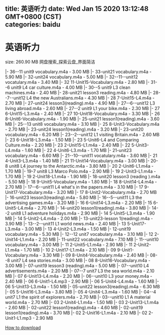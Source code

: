 
title: 英语听力
date: Wed Jan 15 2020 13:12:48 GMT+0800 (CST)    
categories: baidu
---

# 英语听力
size: 260.90 MB
 网盘搜索_探索云盘_界面简洁
 
|- 36--11 unit9 vocabulary.m4a - 3.00 MB
|- 33-unit21 vocabulary.m4a - 5.90 MB
|- 32-unit24 vocabulary.m4a - 5.00 MB
|- 32--11--unit12 vocatulary.m4a - 3.40 MB
|- 32 11-Unit15-Vocabulary.m4a - 2.80 MB
|- 31--6 unit9 L4 car culture.m4a - 4.00 MB
|- 30--5 unit9 L3 clean machines.m4a - 2.40 MB
|- 28-unit21 lesson3 reading.m4a - 4.80 MB
|- 28--7--unit12 L4 the new Australians.m4a - 4.30 MB
|- 28 7-Unit15-L4.m4a - 2.70 MB
|- 27-unit24 lesson3(reading).m4a - 4.90 MB
|- 27--6--unit12 L3 living abroad.m4a - 2.60 MB
|- 27--2 unit9 L1 your bike.m4a - 2.30 MB
|- 27 6-Unit15-L3.m4a - 2.40 MB
|- 27 10-Unit18-Vocabulary.m4a - 3.30 MB
|- 26 8-Unit6-Vocabulary.m4a - 1.90 MB
|- 25-unit21 lesson1(reading).m4a - 3.60 MB
|- 25--13 unit8 vocabulary.m4a - 3.10 MB
|- 25 8-Unit3-Vocabulary.m4a - 2.70 MB
|- 23-unit24 lesson1(reading).m4a - 3.20 MB
|- 23-unit20 vocabulary.m4a - 6.20 MB
|- 23--2--unit12 L1 visiting Britain.m4a - 2.60 MB
|- 23 6-Unit18-L3.m4a - 1.50 MB
|- 23 5-Unit6-L4 and Comparing Culture.m4a - 2.20 MB
|- 23 2-Unit15-L1.m4a - 2.40 MB
|- 22 5-Unit3-L4.m4a - 1.60 MB
|- 22 4-Unit6-L3.m4a - 1.70 MB
|- 21-unit23 vocabulary.m4a - 6.60 MB
|- 21--10--unit11 vocatulary.m4a - 3.60 MB
|- 21 4-Unit3-L3.m4a - 1.40 MB
|- 21 11-Unit14-Vocabulary.m4a - 3.00 MB
|- 20-8 unit8 L4 journey to the Antarctic.m4a - 3.80 MB
|- 20 2-Unit6-L1.m4a - 1.70 MB
|- 19-7 unit8 L3 Marco Polo.m4a - 2.90 MB
|- 19 2-Unit3-L1.m4a - 1.70 MB
|- 19 2-Unit18-L1.m4a - 1.90 MB
|- 18-unit20 lesson3 (reading ).m4a - 5.50 MB
|- 18 9-Unit5-Vocabulary.m4a - 1.80 MB
|- 18 8-Unit14-L4.m4a - 2.70 MB
|- 17--6--unit11 L4 what's in the papers.m4a - 3.10 MB
|- 17 9-Unit17-Vocabulary.m4a - 3.20 MB
|- 17 8-Unit2-Vocabulary.m4a - 2.70 MB
|- 16-unit23 lesson3(reading).m4a - 5.80 MB
|- 16--5--unit11 L3 the advertising games.m4a - 3.20 MB
|- 16 6-Unit14-L3.m4a - 2.20 MB
|- 15 6-Unit5-L4.m4a - 2.70 MB
|- 14-unit20 lesson1(reading).m4a - 3.80 MB
|- 14--2 unit8 L1 adventure holidays.m4a - 2.90 MB
|- 14 5-Unit5-L3.m4a - 1.90 MB
|- 14 5-Unit2-L4.m4a - 2.00 MB
|- 13-unit23-lesson 1(reading).m4a - 3.90 MB
|- 13--2--unit11 L1 world news.m4a - 2.40 MB
|- 13 5-Unit17-L3.m4a - 3.00 MB
|- 13 4-Unit2-L3.m4a - 1.50 MB
|- 12-unit19 vocabulary.m4a - 5.30 MB
|- 12--12 unit7 vocabulary.m4a - 3.10 MB
|- 12 2-Unit14-L1.m4a - 2.20 MB
|- 11-unit22 vocabulary.m4a - 7.10 MB
|- 11--unit10 vocabulary.m4a - 3.00 MB
|- 11 2-Unit5-L1.m4a - 2.90 MB
|- 11 2-Unit2-L1.m4a - 1.70 MB
|- 10 2-Unit17-L1.m4a - 2.10 MB
|- 09 9-Unit1-Vocabulary.m4a - 3.30 MB
|- 09 8-Unit4-Vocabulary.m4a - 2.40 MB
|- 08--8 unit7 L4 sea stories.m4a - 3.00 MB
|- 08 8-Unit16-Vocabulary.m4a - 3.00 MB
|- 07-unit19 lesson3 (reading).m4a - 5.00 MB
|- 07--unit10 L4 advertisements.m4a - 2.20 MB
|- 07--7 unit7 L3 the sea world.m4a - 2.10 MB
|- 07 6-Unit13-L4.m4a - 2.20 MB
|- 06--unit10 L3 your money.m4a - 2.40 MB
|- 06 6-Unit1-L4.mp3 - 2.90 MB
|- 06 5-Unit4-L4.m4a - 1.60 MB
|- 06 5-Unit13-L3.m4a - 1.50 MB
|- 05-unit22 lesson3(reading).m4a - 6.30 MB
|- 05 5-Unit16-L3.m4a - 3.80 MB
|- 05 4-Unit4-L3.m4a - 1.60 MB
|- 04--4 unit7 L1 the spirit of explorers.m4a - 2.70 MB
|- 03--unit10 L1 A material world.m4a - 2.70 MB
|- 03 2-Unit4-L1.m4a - 1.50 MB
|- 03 2-Unit13-L1.m4a - 2.60 MB
|- 02-unit22 lesson1(reading).m4a - 4.60 MB
|- 02-unit19 lesson1(reading).m4a - 3.70 MB
|- 02 2-Unit16-L1.m4a - 2.10 MB
|- 02 2-Unit1-L1.mp3 - 2.90 MB

[How to download](https://bpcam.bemobtrk.com/go/2ceec3aa-1ca2-46d6-b9ff-aaa5c184517c?jno=273)